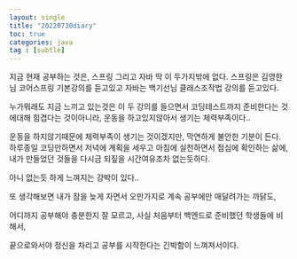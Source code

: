 ```yaml
---
layout: single
title: "20220730diary"
toc: true
categories: java
tag : [subtle]
---
```

지금 현재 공부하는 것은, 스프링 그리고 자바 딱 이 두가지밖에 없다. 
스프링은 김영한님 코어스프링 기본강의를 듣고있고
자바는 백기선님 클래스조작법 강의를 듣고있다.

누가뭐래도 지금 느끼고 있는것은 이 두 강의를 들으면서 코딩테스트까지 준비한다는 것에대해 힘겹다는 것이아니라, 운동을 하고있지않아서 생기는 체력부족이다..

운동을 하지않기때문에 체력부족이 생기는 것이겠지만, 막연하게 불안한 기분이 든다.
하루종일 코딩만하면서 저녁에 계획을 세우고 아침에 실천하면서 점심에 확인하는 삶에,
내가 만들었던 것들을 다시금 되짚을 시간여유조차 없는듯하다.

아니 없는듯 하게 느껴지는 강박이 있다..

또 생각해보면 내가 잠을 늦게 자면서 오만가지로 계속 공부에만 매달려가는 까닭도,

어디까지 공부해야 충분한지 잘 모르고, 사실 처음부터 백엔드로 준비했던 학생들에 비해서,

끝으로와서야 정신을 차리고 공부를 시작한다는 긴박함이 느껴져서이다.